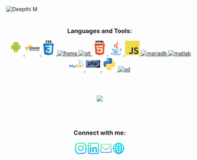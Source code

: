 ![Deepthi M](https://user-images.githubusercontent.com/67323371/152023780-18cba13a-b0b1-4e91-a1e4-88d2c159f618.png)
<br>
<br>

<h3 align="center">Languages and Tools:</h3>
<p align="center"> <a href="https://developer.android.com" target="_blank"> <img src="https://raw.githubusercontent.com/devicons/devicon/master/icons/android/android-original-wordmark.svg" alt="android" width="40" height="40"/> </a> <a href="https://aws.amazon.com" target="_blank"> <img src="https://raw.githubusercontent.com/devicons/devicon/master/icons/amazonwebservices/amazonwebservices-original-wordmark.svg" alt="aws" width="40" height="40"/> </a> <a href="https://www.w3schools.com/css/" target="_blank"> <img src="https://raw.githubusercontent.com/devicons/devicon/master/icons/css3/css3-original-wordmark.svg" alt="css3" width="40" height="40"/> </a> <a href="https://www.figma.com/" target="_blank"> <img src="https://www.vectorlogo.zone/logos/figma/figma-icon.svg" alt="figma" width="40" height="40"/> </a> <a href="https://git-scm.com/" target="_blank"> <img src="https://www.vectorlogo.zone/logos/git-scm/git-scm-icon.svg" alt="git" width="40" height="40"/> </a> <a href="https://www.w3.org/html/" target="_blank"> <img src="https://raw.githubusercontent.com/devicons/devicon/master/icons/html5/html5-original-wordmark.svg" alt="html5" width="40" height="40"/> </a> <a href="https://www.java.com" target="_blank"> <img src="https://raw.githubusercontent.com/devicons/devicon/master/icons/java/java-original.svg" alt="java" width="40" height="40"/> </a> <a href="https://developer.mozilla.org/en-US/docs/Web/JavaScript" target="_blank"> <img src="https://raw.githubusercontent.com/devicons/devicon/master/icons/javascript/javascript-original.svg" alt="javascript" width="40" height="40"/> </a> <a href="https://mariadb.org/" target="_blank"> <img src="https://www.vectorlogo.zone/logos/mariadb/mariadb-icon.svg" alt="mariadb" width="40" height="40"/> </a> <a href="https://www.mathworks.com/" target="_blank"> <img src="https://upload.wikimedia.org/wikipedia/commons/2/21/Matlab_Logo.png" alt="matlab" width="40" height="40"/> </a> <a href="https://www.mysql.com/" target="_blank"> <img src="https://raw.githubusercontent.com/devicons/devicon/master/icons/mysql/mysql-original-wordmark.svg" alt="mysql" width="40" height="40"/> </a> <a href="https://www.php.net" target="_blank"> <img src="https://raw.githubusercontent.com/devicons/devicon/master/icons/php/php-original.svg" alt="php" width="40" height="40"/> </a> <a href="https://www.python.org" target="_blank"> <img src="https://raw.githubusercontent.com/devicons/devicon/master/icons/python/python-original.svg" alt="python" width="40" height="40"/> </a> <a href="https://www.adobe.com/products/xd.html" target="_blank"> <img src="https://cdn.worldvectorlogo.com/logos/adobe-xd.svg" alt="xd" width="40" height="40"/> </a> </p>
<br>
<br>

<p align="center"><img src="https://github-readme-stats.vercel.app/api?username=deeptea22&theme=midnight-purple&count_private=true"/></p>
<br>
<br>

<h3 align="center">Connect with me:</h3>

 <p align="center">
    <a href="https://www.instagram.com/deepthiiiii_/" alt="Instagram"><img src="https://raw.githubusercontent.com/deeptea22/deeptea22/main/icons/instagram.svg" width="30px" height="30px"></a>
    <a href="https://www.linkedin.com/in/deepthi-m22/" alt="Linkedin"><img src="https://github.com/deeptea22/deeptea22/blob/main/icons/linkedin.svg" width="30px" height="30px"></a>
    <a href="mailto:deepthi.m.g.s@gmail.com" alt="Contact me"><img src="https://raw.githubusercontent.com/deeptea22/deeptea22/main/icons/mail-inbox-app.svg" width="30px" height="30px"></a>
    <a href="https://deeptea22.github.io/" alt="My site"><img src="https://raw.githubusercontent.com/deeptea22/deeptea22/main/icons/globe.svg" width="30px" height="30px"></a>
  </p>
  
